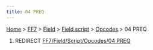 ```yaml
---
title: 04 PREQ
---
```


[Home](Main%20Page.md) > [FF7](FF7.md) > [Field](FF7/Field.md) > [Field script](FF7/Field/Field%20script.md) > [Opcodes](FF7/Field/Field%20script/Opcodes.md) > 04 PREQ

1.  REDIRECT [FF7/Field/Script/Opcodes/04 PREQ][]

  [FF7/Field/Script/Opcodes/04 PREQ]: FF7/Field/Script/Opcodes/04%20PREQ.md
    "wikilink"
